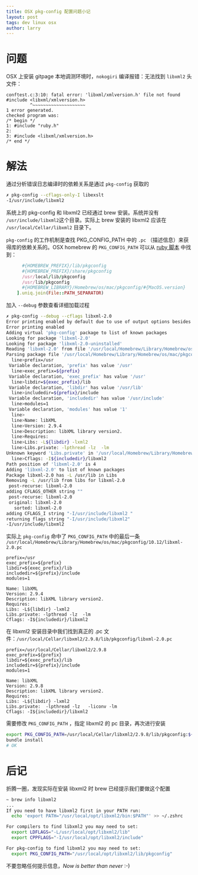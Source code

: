 ```yaml
---
title: OSX pkg-config 配置问题小记
layout: post
tags: dev linux osx
author: larry
---
```




# 问题

OSX 上安装 gitpage 本地调测环境时，`nokogiri` 编译报错：无法找到 `libxml2` 头文件：

```make
conftest.c:3:10: fatal error: 'libxml/xmlversion.h' file not found
#include <libxml/xmlversion.h>
         ^~~~~~~~~~~~~~~~~~~~~
1 error generated.
checked program was:
/* begin */
1: #include "ruby.h"
2:
3: #include <libxml/xmlversion.h>
/* end */
```

# 解法

通过分析错误日志编译时的依赖关系是通过 `pkg-config` 获取的

```bash
✗ pkg-config --cflags-only-I libexslt
-I/usr/include/libxml2
```

系统上的 pkg-config 和 libxml2 已经通过 brew 安装。系统并没有 `/usr/include/libxml2`这个目录。实际上 brew 安装的 libxml2 应该在 `/usr/local/Cellar/libxml2` 目录下。

`pkg-config` 的工作机制是查找 PKG_CONFIG_PATH 中的 `.pc` （描述信息）来获得库的依赖关系的。OSX homebrew 的 `PKG_CONFIG_PATH` 可以从 [ruby 脚本](https://github.com/Homebrew/homebrew-core/blob/master/Formula/pkg-config.rb) 中找到：

```ruby
      #{HOMEBREW_PREFIX}/lib/pkgconfig
      #{HOMEBREW_PREFIX}/share/pkgconfig
      /usr/local/lib/pkgconfig
      /usr/lib/pkgconfig
      #{HOMEBREW_LIBRARY}/Homebrew/os/mac/pkgconfig/#{MacOS.version}
    ].uniq.join(File::PATH_SEPARATOR)
```

加入 `--debug` 参数查看详细加载过程

```bash
✗ pkg-config --debug --cflags libxml-2.0
Error printing enabled by default due to use of output options besides --exists, --atleast/exact/max-version or --list-all. Value of --silence-errors: 0
Error printing enabled
Adding virtual 'pkg-config' package to list of known packages
Looking for package 'libxml-2.0'
Looking for package 'libxml-2.0-uninstalled'
Reading 'libxml-2.0' from file '/usr/local/Homebrew/Library/Homebrew/os/mac/pkgconfig/10.12/libxml-2.0.pc'
Parsing package file '/usr/local/Homebrew/Library/Homebrew/os/mac/pkgconfig/10.12/libxml-2.0.pc'
  line>prefix=/usr
 Variable declaration, 'prefix' has value '/usr'
  line>exec_prefix=${prefix}
 Variable declaration, 'exec_prefix' has value '/usr'
  line>libdir=${exec_prefix}/lib
 Variable declaration, 'libdir' has value '/usr/lib'
  line>includedir=${prefix}/include
 Variable declaration, 'includedir' has value '/usr/include'
  line>modules=1
 Variable declaration, 'modules' has value '1'
  line>
  line>Name: libXML
  line>Version: 2.9.4
  line>Description: libXML library version2.
  line>Requires:
  line>Libs: -L${libdir} -lxml2
  line>Libs.private: -lpthread -lz  -lm
Unknown keyword 'Libs.private' in '/usr/local/Homebrew/Library/Homebrew/os/mac/pkgconfig/10.12/libxml-2.0.pc'
  line>Cflags: -I${includedir}/libxml2
Path position of 'libxml-2.0' is 4
Adding 'libxml-2.0' to list of known packages
Package libxml-2.0 has -L /usr/lib in Libs
Removing -L /usr/lib from libs for libxml-2.0
 post-recurse: libxml-2.0
adding CFLAGS_OTHER string ""
 post-recurse: libxml-2.0
 original: libxml-2.0
   sorted: libxml-2.0
adding CFLAGS_I string "-I/usr/include/libxml2 "
returning flags string "-I/usr/include/libxml2"
-I/usr/include/libxml2
```

实际上 `pkg-config` 命中了 `PKG_CONFIG_PATH` 中的最后一条 `/usr/local/Homebrew/Library/Homebrew/os/mac/pkgconfig/10.12/libxml-2.0.pc`

```pc
prefix=/usr
exec_prefix=${prefix}
libdir=${exec_prefix}/lib
includedir=${prefix}/include
modules=1

Name: libXML
Version: 2.9.4
Description: libXML library version2.
Requires:
Libs: -L${libdir} -lxml2
Libs.private: -lpthread -lz  -lm
Cflags: -I${includedir}/libxml2
```

在 libxml2 安装目录中我们找到真正的 .pc 文件：`/usr/local/Cellar/libxml2/2.9.8/lib/pkgconfig/libxml-2.0.pc`

```pc
prefix=/usr/local/Cellar/libxml2/2.9.8
exec_prefix=${prefix}
libdir=${exec_prefix}/lib
includedir=${prefix}/include
modules=1

Name: libXML
Version: 2.9.8
Description: libXML library version2.
Requires:
Libs: -L${libdir} -lxml2
Libs.private:  -lpthread -lz   -liconv -lm
Cflags: -I${includedir}/libxml2
```

需要修改 `PKG_CONFIG_PATH` ，指定 libxml2 的 pc 目录，再次进行安装

```bash
export PKG_CONFIG_PATH=/usr/local/Cellar/libxml2/2.9.8/lib/pkgconfig:${PKG_CONFIG_PATH}
bundle install
# OK
```

# 后记

折腾一圈，发现实际在安装 libxml2 时 brew 已经提示我们要做这个配置

```bash
~ brew info libxml2
...
If you need to have libxml2 first in your PATH run:
  echo 'export PATH="/usr/local/opt/libxml2/bin:$PATH"' >> ~/.zshrc

For compilers to find libxml2 you may need to set:
  export LDFLAGS="-L/usr/local/opt/libxml2/lib"
  export CPPFLAGS="-I/usr/local/opt/libxml2/include"

For pkg-config to find libxml2 you may need to set:
  export PKG_CONFIG_PATH="/usr/local/opt/libxml2/lib/pkgconfig"

```

不要忽略任何提示信息，_Now is better than never_ :-)
